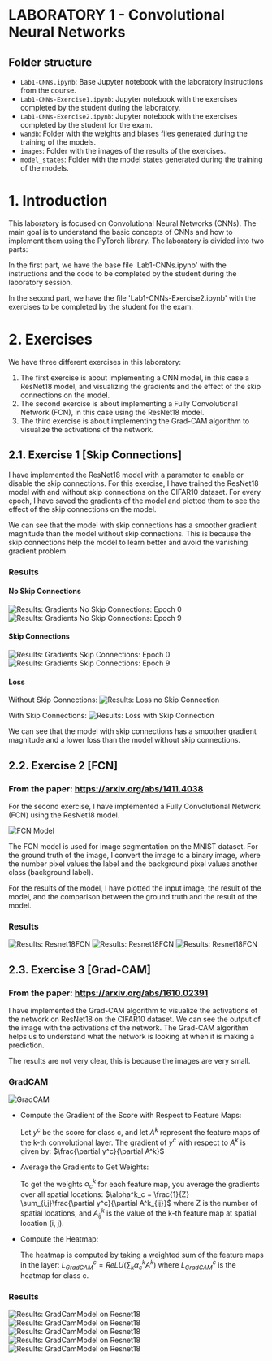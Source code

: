 # LABORATORY 1 - Convolutional Neural Networks

## Folder structure

- `Lab1-CNNs.ipynb`: Base Jupyter notebook with the laboratory instructions from the course.
- `Lab1-CNNs-Exercise1.ipynb`: Jupyter notebook with the exercises completed by the student during the laboratory.
- `Lab1-CNNs-Exercise2.ipynb`: Jupyter notebook with the exercises completed by the student for the exam.
- `wandb`: Folder with the weights and biases files generated during the training of the models.
- `images`: Folder with the images of the results of the exercises.
- `model_states`: Folder with the model states generated during the training of the models.

# 1. Introduction

This laboratory is focused on Convolutional Neural Networks (CNNs). The main goal is to understand the basic concepts of CNNs and how to implement them using the PyTorch library. The laboratory is divided into two parts:

In the first part, we have the base file 'Lab1-CNNs.ipynb' with the instructions and the code to be completed by the student during the laboratory session.

In the second part, we have the file 'Lab1-CNNs-Exercise2.ipynb' with the exercises to be completed by the student for the exam.

# 2. Exercises

We have three different exercises in this laboratory:
1. The first exercise is about implementing a CNN model, in this case a ResNet18 model, and visualizing the gradients and the effect of the skip connections on the model.
2. The second exercise is about implementing a Fully Convolutional Network (FCN), in this case using the ResNet18 model.
3. The third exercise is about implementing the Grad-CAM algorithm to visualize the activations of the network.

## 2.1. Exercise 1 [Skip Connections]

I have implemented the ResNet18 model with a parameter to enable or disable the skip connections. 
For this exercise, I have trained the ResNet18 model with and without skip connections on the CIFAR10 dataset.
For every epoch, I have saved the gradients of the model and plotted them to see the effect of the skip connections on the model.

We can see that the model with skip connections has a smoother gradient magnitude than the model without skip connections. This is because the skip connections help the model to learn better and avoid the vanishing gradient problem.

### Results

#### No Skip Connections
![Results: Gradients No Skip Connections: Epoch 0](images/grad_no_skip_epoch0.png)
![Results: Gradients No Skip Connections: Epoch 9](images/grad_no_skip_epoch9.png)

#### Skip Connections
![Results: Gradients Skip Connections: Epoch 0](images/grad_skip_epoch0.png)
![Results: Gradients Skip Connections: Epoch 9](images/grad_skip_epoch9.png)

#### Loss
Without Skip Connections:
![Results: Loss no Skip Connection](images/loss_no_skip.png)

With Skip Connections:
![Results: Loss with Skip Connection](images/loss_skip.png)

We can see that the model with skip connections has a smoother gradient magnitude and a lower loss than the model without skip connections.

## 2.2. Exercise 2 [FCN]

### From the paper: https://arxiv.org/abs/1411.4038

For the second exercise, I have implemented a Fully Convolutional Network (FCN) using the ResNet18 model. 

![FCN Model](images/fcn_model.jpg)

The FCN model is used for image segmentation on the MNIST dataset.
For the ground truth of the image, I convert the image to a binary image, where the number pixel values the label and the background pixel values another class (background label).

For the results of the model, I have plotted the input image, the result of the model, and the comparison between the ground truth and the result of the model.

### Results
![Results: Resnet18FCN](images/result-exercise2.png)
![Results: Resnet18FCN](images/result-exercise2_2.png)
![Results: Resnet18FCN](images/result-exercise2_3.png)

## 2.3. Exercise 3 [Grad-CAM]

### From the paper: https://arxiv.org/abs/1610.02391

I have implemented the Grad-CAM algorithm to visualize the activations of the network on ResNet18 on the CIFAR10 dataset. We can see the output of the image with the activations of the network. The Grad-CAM algorithm helps us to understand what the network is looking at when it is making a prediction.

The results are not very clear, this is because the images are very small.

### GradCAM

![GradCAM](images/grad-cam_model.png)

- Compute the Gradient of the Score with Respect to Feature Maps:

    Let $y^c$ be the score for class c, and let $A^k$ represent the feature maps of the k-th convolutional layer. The gradient of $y^c$ with respect to $A^k$ is given by: $\frac{\partial y^c}{\partial A^k}$

- Average the Gradients to Get Weights:

    To get the weights $\alpha^k_c$ for each feature map, you average the gradients over all spatial locations: $\alpha^k_c = \frac{1}{Z} \sum_{i,j}\frac{\partial y^c}{\partial A^k_{ij}}$ where Z is the number of spatial locations, and $A^k_{ij}$ is the value of the k-th feature map at spatial location (i, j).

- Compute the Heatmap:

    The heatmap is computed by taking a weighted sum of the feature maps in the layer: $L^c_{GradCAM} = ReLU(\sum_k \alpha^k_c A^k)$ where $L^c_{GradCAM}$ is the heatmap for class c.

### Results
![Results: GradCamModel on Resnet18](images/result-exercise3.png)
![Results: GradCamModel on Resnet18](images/result-exercise3_1.png)
![Results: GradCamModel on Resnet18](images/result_exercise3_2.png)
![Results: GradCamModel on Resnet18](images/result_exercise3_3.png)
![Results: GradCamModel on Resnet18](images/result_exercise3_4.png)


